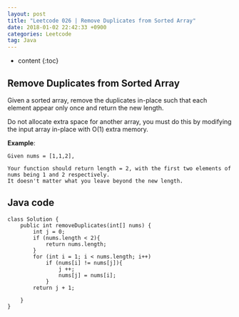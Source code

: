 ```yaml
---
layout: post
title: "Leetcode 026 | Remove Duplicates from Sorted Array"
date: 2018-01-02 22:42:33 +0900
categories: Leetcode
tag: Java
---
```


* content
{:toc}


Remove Duplicates from Sorted Array
-----

Given a sorted array, remove the duplicates in-place such that each element appear only once and return the new length.

Do not allocate extra space for another array, you must do this by modifying the input array in-place with O(1) extra memory.

**Example**:
```
Given nums = [1,1,2],

Your function should return length = 2, with the first two elements of nums being 1 and 2 respectively.
It doesn't matter what you leave beyond the new length.
```


Java code
---------

```
class Solution {
    public int removeDuplicates(int[] nums) {
        int j = 0;
        if (nums.length < 2){
            return nums.length;
        }
        for (int i = 1; i < nums.length; i++)
            if (nums[i] != nums[j]){
                j ++;
                nums[j] = nums[i];
            }
        return j + 1;
        
    }
}
```